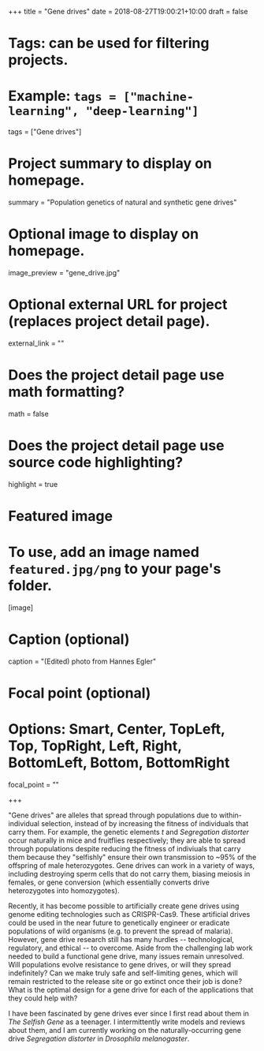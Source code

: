 +++
title = "Gene drives"
date = 2018-08-27T19:00:21+10:00
draft = false

# Tags: can be used for filtering projects.
# Example: `tags = ["machine-learning", "deep-learning"]`
tags = ["Gene drives"]

# Project summary to display on homepage.
summary = "Population genetics of natural and synthetic gene drives"

# Optional image to display on homepage.
image_preview = "gene_drive.jpg"

# Optional external URL for project (replaces project detail page).
external_link = ""

# Does the project detail page use math formatting?
math = false

# Does the project detail page use source code highlighting?
highlight = true

# Featured image
# To use, add an image named `featured.jpg/png` to your page's folder. 
[image]
  # Caption (optional)
  caption = "(Edited) photo from Hannes Egler"

  # Focal point (optional)
  # Options: Smart, Center, TopLeft, Top, TopRight, Left, Right, BottomLeft, Bottom, BottomRight
  focal_point = ""

+++

"Gene drives" are alleles that spread through populations due to within-individual selection, instead of by increasing the fitness of individuals that carry them. For example, the genetic elements _t_ and _Segregation distorter_ occur naturally in mice and fruitflies respectively; they are able to spread through populations despite reducing the fitness of indiviuals that carry them because they "selfishly" ensure their own transmission to ~95% of the offspring of male heterozygotes. Gene drives can work in a variety of ways, including destroying sperm cells that do not carry them, biasing meiosis in females, or gene conversion (which essentially converts drive heterozygotes into homozygotes).

Recently, it has become possible to artificially create gene drives using genome editing technologies such as CRISPR-Cas9. These artificial drives could be used in the near future to genetically engineer or eradicate populations of wild organisms (e.g. to prevent the spread of malaria). However, gene drive research still has many hurdles -- technological, regulatory, and ethical -- to overcome. Aside from the challenging lab work needed to build a functional gene drive, many issues remain unresolved. Will populations evolve resistance to gene drives, or will they spread indefinitely? Can we make truly safe and self-limiting genes, which will remain restricted to the release site or go extinct once their job is done? What is the optimal design for a gene drive for each of the applications that they could help with? 

I have been fascinated by gene drives ever since I first read about them in _The Selfish Gene_ as a teenager. I intermittently write models and reviews about them, and I am currently working on the naturally-occurring gene drive _Segregation distorter_ in _Drosophila melanogaster_.
